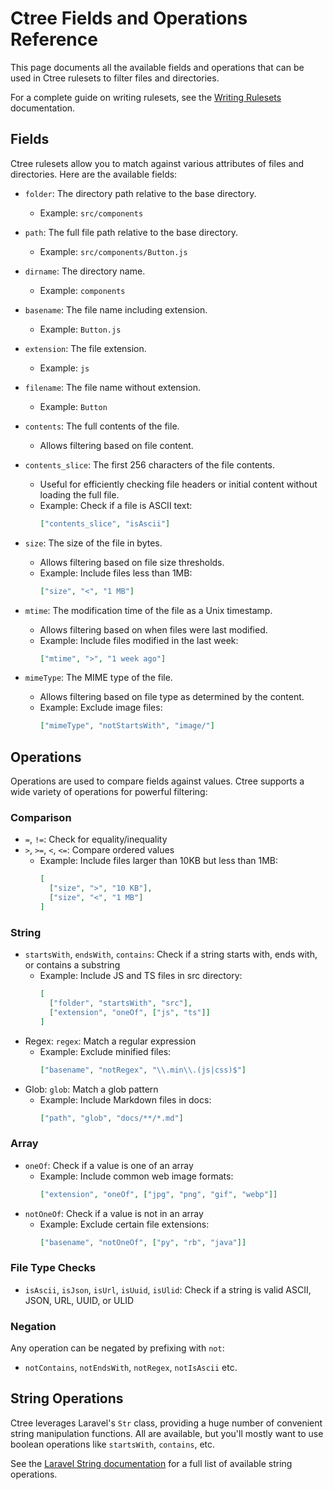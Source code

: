 # Ctree Fields and Operations Reference

This page documents all the available fields and operations that can be used in Ctree rulesets to filter files and directories.

For a complete guide on writing rulesets, see the [Writing Rulesets](./rulesets.md) documentation.

## Fields

Ctree rulesets allow you to match against various attributes of files and directories. Here are the available fields:

- `folder`: The directory path relative to the base directory.
    - Example: `src/components`

- `path`: The full file path relative to the base directory.
    - Example: `src/components/Button.js`

- `dirname`: The directory name.
    - Example: `components`

- `basename`: The file name including extension.
    - Example: `Button.js`

- `extension`: The file extension.
    - Example: `js`

- `filename`: The file name without extension.
    - Example: `Button`

- `contents`: The full contents of the file.
    - Allows filtering based on file content.

- `contents_slice`: The first 256 characters of the file contents.
    - Useful for efficiently checking file headers or initial content without loading the full file.
    - Example: Check if a file is ASCII text:
      ```json
      ["contents_slice", "isAscii"]
      ```

- `size`: The size of the file in bytes.
    - Allows filtering based on file size thresholds.
    - Example: Include files less than 1MB:
      ```json
      ["size", "<", "1 MB"]    
      ```

- `mtime`: The modification time of the file as a Unix timestamp.
    - Allows filtering based on when files were last modified.
    - Example: Include files modified in the last week:
      ```json
      ["mtime", ">", "1 week ago"]
      ```

- `mimeType`: The MIME type of the file.
    - Allows filtering based on file type as determined by the content.
    - Example: Exclude image files:
      ```json  
      ["mimeType", "notStartsWith", "image/"]
      ```

## Operations

Operations are used to compare fields against values. Ctree supports a wide variety of operations for powerful filtering:

### Comparison
- `=`, `!=`: Check for equality/inequality
- `>`, `>=`, `<`, `<=`: Compare ordered values
    - Example: Include files larger than 10KB but less than 1MB:
      ```json
      [
        ["size", ">", "10 KB"],
        ["size", "<", "1 MB"]
      ]
      ```

### String
- `startsWith`, `endsWith`, `contains`: Check if a string starts with, ends with, or contains a substring
    - Example: Include JS and TS files in src directory:
      ```json
      [
        ["folder", "startsWith", "src"], 
        ["extension", "oneOf", ["js", "ts"]]
      ]  
      ```
- Regex: `regex`: Match a regular expression
    - Example: Exclude minified files:
      ```json
      ["basename", "notRegex", "\\.min\\.(js|css)$"]   
      ```
- Glob: `glob`: Match a glob pattern
    - Example: Include Markdown files in docs:
      ```json
      ["path", "glob", "docs/**/*.md"]
      ```

### Array
- `oneOf`: Check if a value is one of an array
    - Example: Include common web image formats:
      ```json
      ["extension", "oneOf", ["jpg", "png", "gif", "webp"]]
      ```
- `notOneOf`: Check if a value is not in an array
    - Example: Exclude certain file extensions:
      ```json
      ["basename", "notOneOf", ["py", "rb", "java"]]
      ```

### File Type Checks
- `isAscii`, `isJson`, `isUrl`, `isUuid`, `isUlid`: Check if a string is valid ASCII, JSON, URL, UUID, or ULID

### Negation
Any operation can be negated by prefixing with `not`:
- `notContains`, `notEndsWith`, `notRegex`, `notIsAscii` etc.

## String Operations
Ctree leverages Laravel's `Str` class, providing a huge number of convenient string manipulation functions. All are available, but you'll mostly want to use boolean operations like `startsWith`, `contains`, etc.

See the [Laravel String documentation](https://laravel.com/docs/11.x/strings#strings-method-list) for a full list of available string operations.
